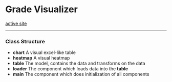 # Grade Visualizer
[active site](http://pages.cs.wisc.edu/~spehlmann/cs765/main.html)
______

### Class Structure

* **chart** A visual excel-like table
* **heatmap** A visual heatmap
* **table** The model, contains the data and transforms on the data
* **loader** The component which loads data into the **table**
* **main** The component which does initialization of all components
